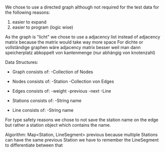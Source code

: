 We chose to use a directed graph although not required for the test data for the following reasons:
1) easier to expand
2) easier to program (logic wise)

As the graph is "licht" we chose to use a adjacency list instead of adjacency matrix because the matrix would take way more space
For dichte or vollständige graphen wäre adjacency matrix besser weil man dann speicherplatz abkoppelt von kantenmenge (nur abhängig von knotenzahl)

Data Structures:
- Graph
    consists of:
        -Collection of Nodes
        
- Nodes
    consists of:
        -Station
        -Collection von Edges
    
- Edges
    consists of:
        -weight
        -previous
        -next
        -Line
    
- Stations
    consists of:
        -String name
    
- Line
    consists of:
        -String name

For type safety reasons we chose to not save the station name on the edge but rather a station object which contains the name. 




Algorithm:
Map<Station, LineSegment> previous
because multiple Stations can have the same previous Station we have to remember the LineSegment to differentiate between that